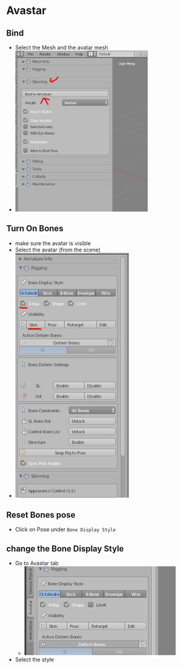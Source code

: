 # Avastar

## Bind
- Select the Mesh and the avatar mesh
- <img src="bind-the-clothing-to-armature.jpg" alt="bind-the-clothing-to-armature" width="350" />

## Turn On Bones
- make sure the avatar is visible
- Select the avatar (from the scene)
- <img src="turn-on-the-avatar-bones.jpg" alt="turn-on-the-avatar-bones" width="300" />

## Reset Bones pose
- Click on Pose under `Bone Display Style`

## change the Bone Display Style
- Go to Avastar tab
  - <img src="avastar-bone-display-style.jpg" alt="avastar bone display style">
- Select the style